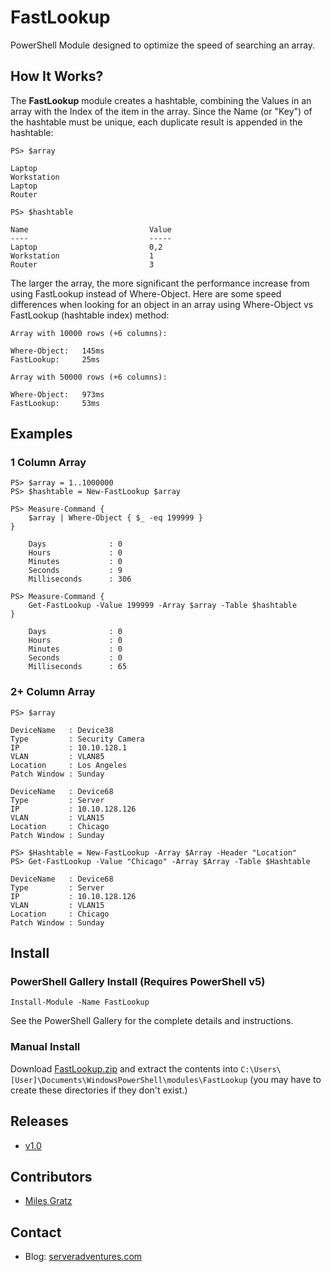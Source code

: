# FastLookup

PowerShell Module designed to optimize the speed of searching an array.

## How It Works?

The <b>FastLookup</b> module creates a hashtable, combining the Values in an array with the Index of the item in the array. Since the Name (or "Key") of the hashtable must be unique, each duplicate result is appended in the hashtable: 

    PS> $array
    
    Laptop
    Workstation
    Laptop
    Router
    
    PS> $hashtable
    
    Name                           Value
    ----                           -----   
    Laptop                         0,2
    Workstation                    1
    Router                         3
    
The larger the array, the more significant the performance increase from using FastLookup instead of Where-Object. Here are some speed differences when looking for an object in an array using Where-Object vs FastLookup (hashtable index) method: 

    Array with 10000 rows (+6 columns):
    
    Where-Object:   145ms
    FastLookup:     25ms

    Array with 50000 rows (+6 columns):
    
    Where-Object:   973ms
    FastLookup:     53ms

## Examples

### 1 Column Array

    PS> $array = 1..1000000
    PS> $hashtable = New-FastLookup $array 

    PS> Measure-Command { 
		$array | Where-Object { $_ -eq 199999 } 
	}

        Days              : 0
        Hours             : 0
        Minutes           : 0
        Seconds           : 9
        Milliseconds      : 306

    PS> Measure-Command { 
		Get-FastLookup -Value 199999 -Array $array -Table $hashtable 
	}

        Days              : 0
        Hours             : 0
        Minutes           : 0
        Seconds           : 0
        Milliseconds      : 65
		
		
### 2+ Column Array

    PS> $array

    DeviceName   : Device38
    Type         : Security Camera
    IP           : 10.10.128.1
    VLAN         : VLAN85
    Location     : Los Angeles
    Patch Window : Sunday
    
    DeviceName   : Device68
    Type         : Server
    IP           : 10.10.128.126
    VLAN         : VLAN15
    Location     : Chicago
    Patch Window : Sunday    

    PS> $Hashtable = New-FastLookup -Array $Array -Header "Location"
    PS> Get-FastLookup -Value "Chicago" -Array $Array -Table $Hashtable
    
    DeviceName   : Device68
    Type         : Server
    IP           : 10.10.128.126
    VLAN         : VLAN15
    Location     : Chicago
    Patch Window : Sunday        

## Install

### PowerShell Gallery Install (Requires PowerShell v5)

	Install-Module -Name FastLookup
See the PowerShell Gallery for the complete details and instructions.

### Manual Install

Download [FastLookup.zip](https://github.com/milesgratz/FastLookup/releases/download/v1.0/FastLookup.zip) and extract the contents into `C:\Users\[User]\Documents\WindowsPowerShell\modules\FastLookup` (you may have to create these directories if they don't exist.)

## Releases
* [v1.0](https://github.com/milesgratz/FastLookup/releases/download/v1.0/FastLookup.zip)

## Contributors
* [Miles Gratz](https://github.com/milesgratz)

## Contact
* Blog: [serveradventures.com](http://www.serveradventures.com)
